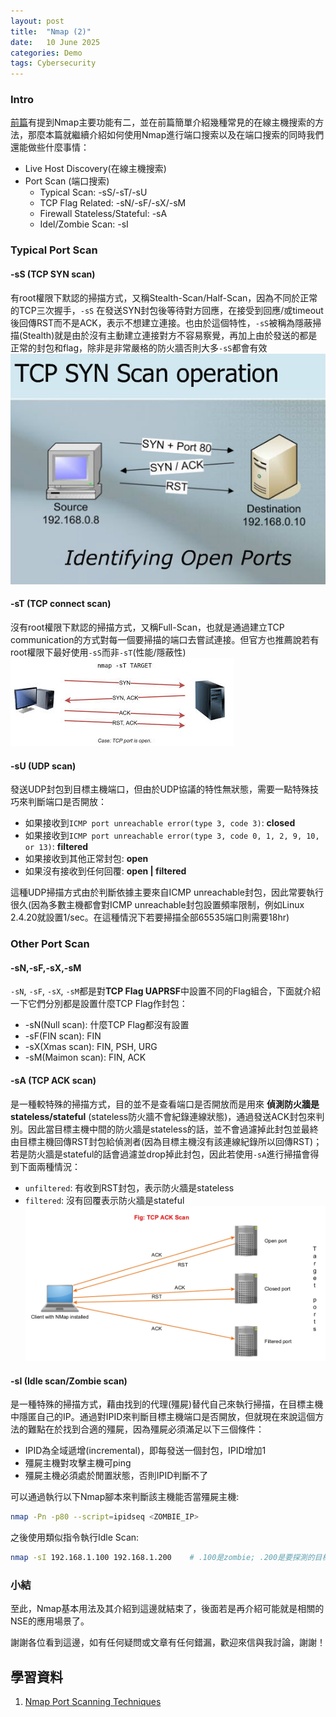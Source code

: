 ```yaml
---
layout: post
title:  "Nmap (2)"
date:   10 June 2025
categories: Demo
tags: Cybersecurity
---
```

<html>
<body>
<div markdown="block" style="margin-top: 10px">
    
### Intro
[前篇](https://owenrrr.github.io/demo/2025/05/03/Nmap.html)有提到Nmap主要功能有二，並在前篇簡單介紹幾種常見的在線主機搜索的方法，那麼本篇就繼續介紹如何使用Nmap進行端口搜索以及在端口搜索的同時我們還能做些什麼事情：  
- Live Host Discovery(在線主機搜索)
- Port Scan (端口搜索)
    - Typical Scan: -sS/-sT/-sU
    - TCP Flag Related: -sN/-sF/-sX/-sM
    - Firewall Stateless/Stateful: -sA
    - Idel/Zombie Scan: -sI

  
### Typical Port Scan
#### -sS (TCP SYN scan)
有root權限下默認的掃描方式，又稱Stealth-Scan/Half-Scan，因為不同於正常的TCP三次握手，`-sS` 在發送SYN封包後等待對方回應，在接受到回應/或timeout後回傳RST而不是ACK，表示不想建立連接。也由於這個特性，`-sS`被稱為隱蔽掃描(Stealth)就是由於沒有主動建立連接對方不容易察覺，再加上由於發送的都是正常的封包和flag，除非是非常嚴格的防火牆否則大多`-sS`都會有效
![Stealth Scan](/assets/img/post-img/tcp-syn-scan.jpg)
  

#### -sT (TCP connect scan)
沒有root權限下默認的掃描方式，又稱Full-Scan，也就是通過建立TCP communication的方式對每一個要掃描的端口去嘗試連接。但官方也推薦說若有root權限下最好使用`-sS`而非`-sT`(性能/隱蔽性)
![Connect Scan](/assets/img/post-img/tcp-connect-scan.jpeg)
  

#### -sU (UDP scan)
發送UDP封包到目標主機端口，但由於UDP協議的特性無狀態，需要一點特殊技巧來判斷端口是否開放：
- 如果接收到`ICMP port unreachable error(type 3, code 3)`: **closed**
- 如果接收到`ICMP port unreachable error(type 3, code 0, 1, 2, 9, 10, or 13)`: **filtered**
- 如果接收到其他正常封包: **open**
- 如果沒有接收到任何回覆: **open \| filtered**  

這種UDP掃描方式由於判斷依據主要來自ICMP unreachable封包，因此常要執行很久(因為多數主機都會對ICMP unreachable封包設置頻率限制，例如Linux 2.4.20就設置1/sec。在這種情況下若要掃描全部65535端口則需要18hr)
  

### Other Port Scan
#### -sN,-sF,-sX,-sM
`-sN`, `-sF`, `-sX`, `-sM`都是對**TCP Flag UAPRSF**中設置不同的Flag組合，下面就介紹一下它們分別都是設置什麼TCP Flag作封包：
- -sN(Null scan): 什麼TCP Flag都沒有設置
- -sF(FIN scan): FIN
- -sX(Xmas scan): FIN, PSH, URG
- -sM(Maimon scan): FIN, ACK  
  

#### -sA (TCP ACK scan)
是一種較特殊的掃描方式，目的並不是查看端口是否開放而是用來 **偵測防火牆是stateless/stateful** (stateless防火牆不會紀錄連線狀態)，通過發送ACK封包來判別。因此當目標主機中間的防火牆是stateless的話，並不會過濾掉此封包並最終由目標主機回傳RST封包給偵測者(因為目標主機沒有該連線紀錄所以回傳RST)；若是防火牆是stateful的話會過濾並drop掉此封包，因此若使用`-sA`進行掃描會得到下面兩種情況：
- `unfiltered`: 有收到RST封包，表示防火牆是stateless
- `filtered`: 沒有回覆表示防火牆是stateful
![TCP ACK scan](/assets/img/post-img/tcp-ack-scan.jpg)


#### -sI (Idle scan/Zombie scan)
是一種特殊的掃描方式，藉由找到的代理(殭屍)替代自己來執行掃描，在目標主機中隱匿自己的IP。通過對IPID來判斷目標主機端口是否開放，但就現在來說這個方法的難點在於找到合適的殭屍，因為殭屍必須滿足以下三個條件：
- IPID為全域遞增(incremental)，即每發送一個封包，IPID增加1
- 殭屍主機對攻擊主機可ping
- 殭屍主機必須處於閒置狀態，否則IPID判斷不了
  
可以通過執行以下Nmap腳本來判斷該主機能否當殭屍主機:
```bash
nmap -Pn -p80 --script=ipidseq <ZOMBIE_IP>
```
  
之後使用類似指令執行Idle Scan:
```bash
nmap -sI 192.168.1.100 192.168.1.200    # .100是zombie; .200是要探測的目標主機
```
  

### 小結
至此，Nmap基本用法及其介紹到這邊就結束了，後面若是再介紹可能就是相關的NSE的應用場景了。  
  
謝謝各位看到這邊，如有任何疑問或文章有任何錯漏，歡迎來信與我討論，謝謝！

## 學習資料
1. [Nmap Port Scanning Techniques](https://nmap.org/book/man-port-scanning-techniques.html) 

</div>
</body>
</html>
